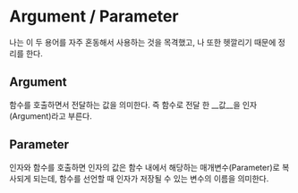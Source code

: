 # Argument / Parameter
나는 이 두 용어를 자주 혼동해서 사용하는 것을 목격했고, 나 또한 헷깔리기 때문에 정리를 한다.

## Argument
함수를 호출하면서 전달하는 값을 의미한다. 즉 함수로 전달 한 __값__을 인자(Argument)라고 부른다.

## Parameter
인자와 함수를 호출하면 인자의 값은 함수 내에서 해당하는 매개변수(Parameter)로 복사되게 되는데, 함수를 선언할 때 인자가 저장될 수 있는 변수의 이름을 의미한다.
